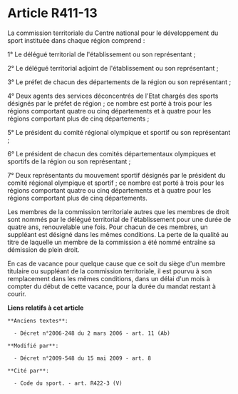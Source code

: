 # Article R411-13

La commission territoriale du Centre national pour le développement du sport instituée dans chaque région comprend : 

1° Le délégué territorial de l'établissement ou son représentant ; 

2° Le délégué territorial adjoint de l'établissement ou son représentant ; 

3° Le préfet de chacun des départements de la région ou son représentant ; 

4° Deux agents des services déconcentrés de l'Etat chargés des sports désignés par le préfet de région ; ce nombre est porté
à trois pour les régions comportant quatre ou cinq départements et à quatre pour les régions comportant plus de cinq
départements ; 

5° Le président du comité régional olympique et sportif ou son représentant ; 

6° Le président de chacun des comités départementaux olympiques et sportifs de la région ou son représentant ; 

7° Deux représentants du mouvement sportif désignés par le président du comité régional olympique et sportif ; ce nombre est
porté à trois pour les régions comportant quatre ou cinq départements et à quatre pour les régions comportant plus de cinq
départements. 

Les membres de la commission territoriale autres que les membres de droit sont nommés par le délégué territorial de
l'établissement pour une durée de quatre ans, renouvelable une fois. Pour chacun de ces membres, un suppléant est désigné
dans les mêmes conditions. La perte de la qualité au titre de laquelle un membre de la commission a été nommé entraîne sa
démission de plein droit.

En cas de vacance pour quelque cause que ce soit du siège d'un membre titulaire ou suppléant de la commission territoriale,
il est pourvu à son remplacement dans les mêmes conditions, dans un délai d'un mois à compter du début de cette vacance, pour
la durée du mandat restant à courir.

**Liens relatifs à cet article**

	**Anciens textes**:

	  - Décret n°2006-248 du 2 mars 2006 - art. 11 (Ab)

	**Modifié par**:

	  - Décret n°2009-548 du 15 mai 2009 - art. 8

	**Cité par**:

	  - Code du sport. - art. R422-3 (V)
